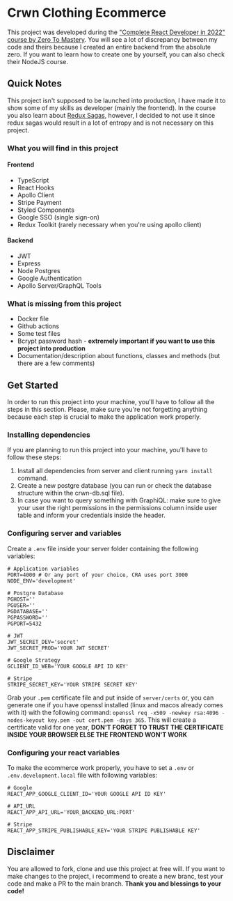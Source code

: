 # Crwn Clothing Ecommerce

This project was developed during the ["Complete React Developer in 2022" course by Zero To Mastery](https://zerotomastery.io/courses/learn-react/).
You will see a lot of discrepancy between my code and theirs because I created an entire backend from the absolute zero. If you want to learn how to create one by yourself, you can also check their NodeJS course.

## Quick Notes

This project isn't supposed to be launched into production, I have made it to show some of my skills as developer (mainly the frontend).
In the course you also learn about [Redux Sagas](https://redux-saga.js.org/), however, I decided to not use it since redux sagas would result in a lot of entropy and is not necessary on this project.

### What you will find in this project

#### Frontend

- TypeScript
- React Hooks
- Apollo Client
- Stripe Payment
- Styled Components
- Google SSO (single sign-on)
- Redux Toolkit (rarely necessary when you're using apollo client)

#### Backend

- JWT
- Express
- Node Postgres
- Google Authentication
- Apollo Server/GraphQL Tools

### What is missing from this project

- Docker file
- Github actions
- Some test files
- Bcrypt password hash - **extremely important if you want to use this project into production**
- Documentation/description about functions, classes and methods (but there are a few comments)

## Get Started

In order to run this project into your machine, you'll have to follow all the steps in this section. Please, make sure you're not forgetting anything because each step is crucial to make the application work properly.

### Installing dependencies

If you are planning to run this project into your machine, you'll have to follow these steps:

1. Install all dependencies from server and client running `yarn install` command.
2. Create a new postgre database (you can run or check the  database structure within the crwn-db.sql file).
3. In case you want to query something with GraphiQL: make sure to give your user the right permissions in the permissions column inside user table and inform your credentials inside the header.

### Configuring server and variables

Create a `.env` file inside your server folder containing the following variables:

```shell
# Application variables
PORT=4000 # Or any port of your choice, CRA uses port 3000
NODE_ENV='development'

# Postgre Database
PGHOST=''
PGUSER=''
PGDATABASE=''
PGPASSWORD=''
PGPORT=5432

# JWT
JWT_SECRET_DEV='secret'
JWT_SECRET_PROD='YOUR JWT SECRET'

# Google Strategy
GCLIENT_ID_WEB='YOUR GOOGLE API ID KEY'

# Stripe
STRIPE_SECRET_KEY='YOUR STRIPE SECRET KEY'
```

Grab your `.pem` certificate file and put inside of `server/certs` or, you can generate one if you have openssl installed (linux and macos already comes with it) with the following command: `openssl req -x509 -newkey rsa:4096 -nodes-keyout key.pem -out cert.pem -days 365`. This will create a certificate valid for one year, **DON'T FORGET TO TRUST THE CERTIFICATE INSIDE YOUR BROWSER ELSE THE FRONTEND WON'T WORK**

### Configuring your react variables

To make the ecommerce work properly, you have to set a `.env` or `.env.development.local` file with following variables:

```shell
# Google
REACT_APP_GOOGLE_CLIENT_ID='YOUR GOOGLE API ID KEY'

# API_URL
REACT_APP_API_URL='YOUR_BACKEND_URL:PORT'

# Stripe
REACT_APP_STRIPE_PUBLISHABLE_KEY='YOUR STRIPE PUBLISHABLE KEY'
```

## Disclaimer

You are allowed to fork, clone and use this project at free will. If you want to make changes to the project, i recommend to create a new branc, test your code and make a PR to the main branch.
**Thank you and blessings to your code!**

